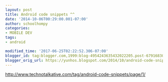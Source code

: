 ```yaml
---
layout: post
title: Android code snippets ^^
date: '2014-10-06T00:29:00.001-07:00'
author: schoolhompy
categories:
- MOBILE DEV
tags:
- android

modified_time: '2017-06-25T02:22:52.306-07:00'
blogger_id: tag:blogger.com,1999:blog-4954243635432022205.post-67916830660534920
blogger_orig_url: https://yunhos.blogspot.com/2014/10/android-code-snippets_6.html
---
```


http://www.technotalkative.com/tag/android-code-snippets/page/1/